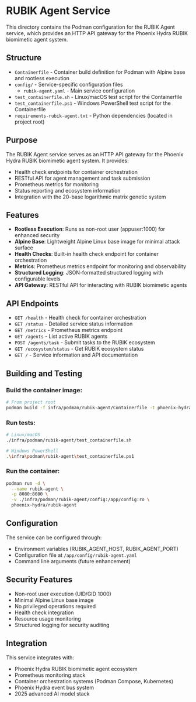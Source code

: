 # RUBIK Agent Service

This directory contains the Podman configuration for the RUBIK Agent service, which provides an HTTP API gateway for the Phoenix Hydra RUBIK biomimetic agent system.

## Structure

- `Containerfile` - Container build definition for Podman with Alpine base and rootless execution
- `config/` - Service-specific configuration files
  - `rubik-agent.yaml` - Main service configuration
- `test_containerfile.sh` - Linux/macOS test script for the Containerfile
- `test_containerfile.ps1` - Windows PowerShell test script for the Containerfile
- `requirements-rubik-agent.txt` - Python dependencies (located in project root)

## Purpose

The RUBIK Agent service serves as an HTTP API gateway for the Phoenix Hydra RUBIK biomimetic agent system. It provides:

- Health check endpoints for container orchestration
- RESTful API for agent management and task submission
- Prometheus metrics for monitoring
- Status reporting and ecosystem information
- Integration with the 20-base logarithmic matrix genetic system

## Features

- **Rootless Execution**: Runs as non-root user (appuser:1000) for enhanced security
- **Alpine Base**: Lightweight Alpine Linux base image for minimal attack surface
- **Health Checks**: Built-in health check endpoint for container orchestration
- **Metrics**: Prometheus metrics endpoint for monitoring and observability
- **Structured Logging**: JSON-formatted structured logging with configurable levels
- **API Gateway**: RESTful API for interacting with RUBIK biomimetic agents

## API Endpoints

- `GET /health` - Health check for container orchestration
- `GET /status` - Detailed service status information
- `GET /metrics` - Prometheus metrics endpoint
- `GET /agents` - List active RUBIK agents
- `POST /agents/task` - Submit tasks to the RUBIK ecosystem
- `GET /ecosystem/status` - Get RUBIK ecosystem status
- `GET /` - Service information and API documentation

## Building and Testing

### Build the container image:
```bash
# From project root
podman build -f infra/podman/rubik-agent/Containerfile -t phoenix-hydra/rubik-agent .
```

### Run tests:
```bash
# Linux/macOS
./infra/podman/rubik-agent/test_containerfile.sh

# Windows PowerShell
.\infra\podman\rubik-agent\test_containerfile.ps1
```

### Run the container:
```bash
podman run -d \
  --name rubik-agent \
  -p 8080:8080 \
  -v ./infra/podman/rubik-agent/config:/app/config:ro \
  phoenix-hydra/rubik-agent
```

## Configuration

The service can be configured through:
- Environment variables (RUBIK_AGENT_HOST, RUBIK_AGENT_PORT)
- Configuration file at `/app/config/rubik-agent.yaml`
- Command line arguments (future enhancement)

## Security Features

- Non-root user execution (UID/GID 1000)
- Minimal Alpine Linux base image
- No privileged operations required
- Health check integration
- Resource usage monitoring
- Structured logging for security auditing

## Integration

This service integrates with:
- Phoenix Hydra RUBIK biomimetic agent ecosystem
- Prometheus monitoring stack
- Container orchestration systems (Podman Compose, Kubernetes)
- Phoenix Hydra event bus system
- 2025 advanced AI model stack